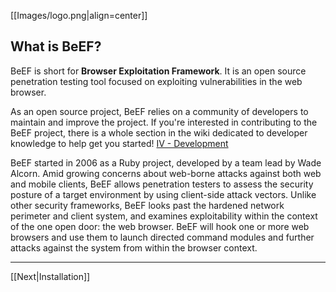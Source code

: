 [[Images/logo.png|align=center]]

##  What is BeEF?

BeEF is short for **Browser Exploitation Framework**. It is an open source penetration testing tool focused on exploiting vulnerabilities in the web browser.

As an open source project, BeEF relies on a community of developers to maintain and improve the project. If you're interested in contributing to the BeEF project, there is a whole section in the wiki dedicated to developer knowledge to help get you started! [IV - Development](https://github.com/beefproject/beef/wiki/ActiveRecord)

BeEF started in 2006 as a Ruby project, developed by a team lead by Wade Alcorn. Amid growing concerns about web-borne attacks against both web and mobile clients, BeEF allows penetration testers to assess the security posture of a target environment by using client-side attack vectors. Unlike other security frameworks, BeEF looks past the hardened network perimeter and client system, and examines exploitability within the context of the one open door: the web browser. BeEF will hook one or more web browsers and use them to launch directed command modules and further attacks against the system from within the browser context.


***
[[Next|Installation]]
